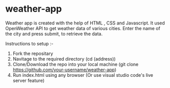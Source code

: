 # weather-app

Weather app is created with the help of HTML , CSS and Javascript. 
It used OpenWeather API to get weather data of various cities. 
Enter the name of the city and press submit, to retrieve the data. 

Instructions to setup :-

1) Fork the repositary
2) Navitage to the required directory (cd (address))
3) Clone/Download the repo into your local machine (git clone https://github.com/your-username/weather-app)
4) Run index.html using any browser (Or use visual studio code's live server feature)


